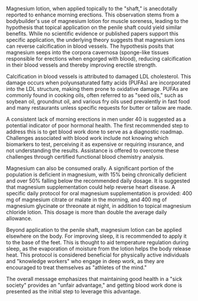 Magnesium lotion, when applied topically to the "shaft," is anecdotally reported to enhance morning erections. This observation stems from a bodybuilder's use of magnesium lotion for muscle soreness, leading to the hypothesis that topical application on the penile shaft could yield similar benefits. While no scientific evidence or published papers support this specific application, the underlying theory suggests that magnesium ions can reverse calcification in blood vessels. The hypothesis posits that magnesium seeps into the corpora cavernosa (sponge-like tissues responsible for erections when engorged with blood), reducing calcification in their blood vessels and thereby improving erectile strength.

Calcification in blood vessels is attributed to damaged LDL cholesterol. This damage occurs when polyunsaturated fatty acids (PUFAs) are incorporated into the LDL structure, making them prone to oxidative damage. PUFAs are commonly found in cooking oils, often referred to as "seed oils," such as soybean oil, groundnut oil, and various fry oils used prevalently in fast food and many restaurants unless specific requests for butter or tallow are made.

A consistent lack of morning erections in men under 40 is suggested as a potential indicator of poor hormonal health. The first recommended step to address this is to get blood work done to serve as a diagnostic roadmap. Challenges associated with blood work include not knowing which biomarkers to test, perceiving it as expensive or requiring insurance, and not understanding the results. Assistance is offered to overcome these challenges through certified functional blood chemistry analysis.

Magnesium can also be consumed orally. A significant portion of the population is deficient in magnesium, with 15% being chronically deficient and over 50% falling below the recommended daily dosage. It is suggested that magnesium supplementation could help reverse heart disease. A specific daily protocol for oral magnesium supplementation is provided: 400 mg of magnesium citrate or malate in the morning, and 400 mg of magnesium glycinate or threonate at night, in addition to topical magnesium chloride lotion. This dosage is more than double the average daily allowance.

Beyond application to the penile shaft, magnesium lotion can be applied elsewhere on the body. For improving sleep, it is recommended to apply it to the base of the feet. This is thought to aid temperature regulation during sleep, as the evaporation of moisture from the lotion helps the body release heat. This protocol is considered beneficial for physically active individuals and "knowledge workers" who engage in deep work, as they are encouraged to treat themselves as "athletes of the mind."

The overall message emphasizes that maintaining good health in a "sick society" provides an "unfair advantage," and getting blood work done is presented as the initial step to leverage this advantage.